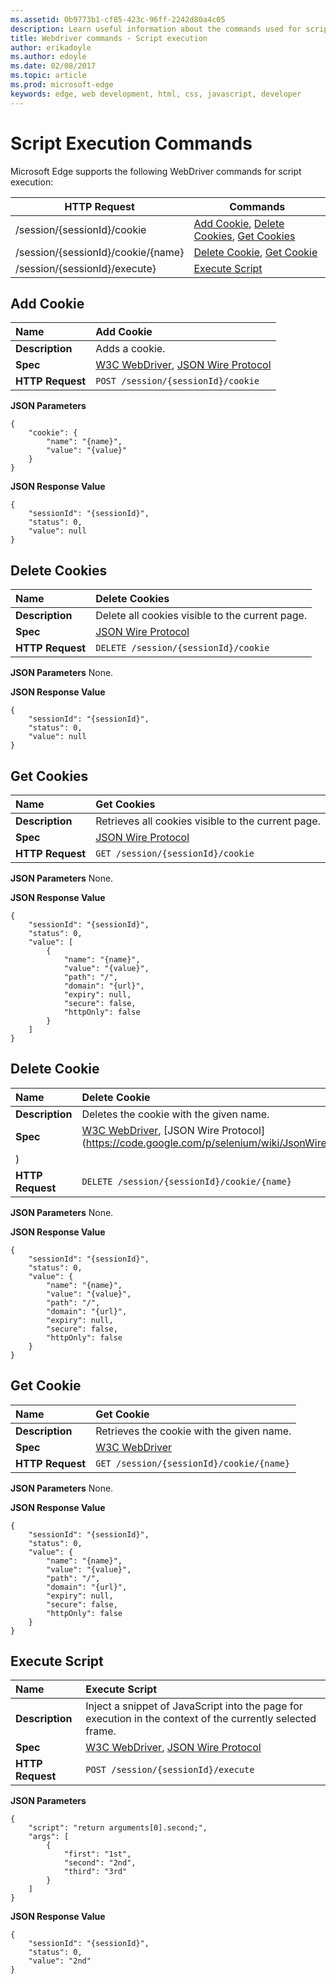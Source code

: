 ```yaml
---
ms.assetid: 0b9773b1-cf85-423c-96ff-2242d80a4c05
description: Learn useful information about the commands used for script execution for the WebDriver API.
title: Webdriver commands - Script execution
author: erikadoyle
ms.author: edoyle
ms.date: 02/08/2017
ms.topic: article
ms.prod: microsoft-edge
keywords: edge, web development, html, css, javascript, developer
---
```


# Script Execution Commands
Microsoft Edge supports the following WebDriver commands for script execution:

| HTTP Request | Commands |
| ------------ | -------- |
| /session/{sessionId}/cookie| [Add Cookie](#add-cookie), [Delete Cookies](#delete-cookies), [Get Cookies](#get-cookies)|
| /session/{sessionId}/cookie/{name}| [Delete Cookie](#delete-cookie), [Get Cookie](#get-cookie)|
| /session/{sessionId}/execute}| [Execute Script](#execute-script)|

## Add Cookie
| **Name** | Add Cookie |
| :------- | :------- |
| **Description** | Adds a cookie. |
| **Spec** | [W3C WebDriver](https://w3c.github.io/webdriver/webdriver-spec.html#add-cookie), [JSON Wire Protocol](https://code.google.com/p/selenium/wiki/JsonWireProtocol#/sessions) |
| **HTTP Request** | `POST /session/{sessionId}/cookie` |

**JSON Parameters**
```
{
    "cookie": {
        "name": "{name}",
        "value": "{value}"
    }
}
```

**JSON Response Value**
```
{
    "sessionId": "{sessionId}",
    "status": 0,
    "value": null
}
```

## Delete Cookies
| **Name** | Delete Cookies |
| :------- | :------- |
| **Description** | Delete all cookies visible to the current page. |
| **Spec** | [JSON Wire Protocol](https://code.google.com/p/selenium/wiki/JsonWireProtocol#DELETE_/session/:sessionId/cookie) |
| **HTTP Request** | `DELETE /session/{sessionId}/cookie` |

**JSON Parameters**
None.

**JSON Response Value**
```
{
    "sessionId": "{sessionId}",
    "status": 0,
    "value": null
}
```

## Get Cookies

| **Name** | Get Cookies |
| :------- | :------- |
| **Description** | Retrieves all cookies visible to the current page. |
| **Spec** | [JSON Wire Protocol](https://code.google.com/p/selenium/wiki/JsonWireProtocol#/session/:sessionId) |
| **HTTP Request** | `GET /session/{sessionId}/cookie` |

**JSON Parameters**
None.

**JSON Response Value**
```
{
    "sessionId": "{sessionId}",
    "status": 0,
    "value": [
        {
            "name": "{name}",
            "value": "{value}",
            "path": "/",
            "domain": "{url}",
            "expiry": null,
            "secure": false,
            "httpOnly": false
        }
    ]
}
```

## Delete Cookie
| **Name** | Delete Cookie |
| :------- | :------- |
| **Description** | Deletes the cookie with the given name. |
| **Spec** | [W3C WebDriver](https://w3c.github.io/webdriver/webdriver-spec.html#delete-cookie), [JSON Wire Protocol](https://code.google.com/p/selenium/wiki/JsonWireProtocol#DELETE_/session/:sessionId/cookie/:name
) |
| **HTTP Request** | `DELETE /session/{sessionId}/cookie/{name}` |

**JSON Parameters**
None.

**JSON Response Value**
```
{
    "sessionId": "{sessionId}",
    "status": 0,
    "value": {
        "name": "{name}",
        "value": "{value}",
        "path": "/",
        "domain": "{url}",
        "expiry": null,
        "secure": false,
        "httpOnly": false
    }
}
```

## Get Cookie
| **Name** | Get Cookie |
| :------- | :------- |
| **Description** | Retrieves the cookie with the given name. |
| **Spec** | [W3C WebDriver](https://w3c.github.io/webdriver/webdriver-spec.html#get-cookie) |
| **HTTP Request** | `GET /session/{sessionId}/cookie/{name}` |

**JSON Parameters**
None.

**JSON Response Value**
```
{
    "sessionId": "{sessionId}",
    "status": 0,
    "value": {
        "name": "{name}",
        "value": "{value}",
        "path": "/",
        "domain": "{url}",
        "expiry": null,
        "secure": false,
        "httpOnly": false
    }
}
```

## Execute Script

| **Name** | Execute Script |
| :------- | :---------- |
| **Description** | Inject a snippet of JavaScript into the page for execution in the context of the currently selected frame. |
| **Spec** | [W3C WebDriver](https://w3c.github.io/webdriver/webdriver-spec.html#execute-script), [JSON Wire Protocol](https://code.google.com/p/selenium/wiki/JsonWireProtocol#/session/:sessionId/execute) |
| **HTTP Request** | `POST /session/{sessionId}/execute` |

**JSON Parameters**
```
{
    "script": "return arguments[0].second;",
    "args": [
        {
            "first": "1st",
            "second": "2nd",
            "third": "3rd"
        }
    ]
}
```

**JSON Response Value**
```
{
    "sessionId": "{sessionId}",
    "status": 0,
    "value": "2nd"
}
```
